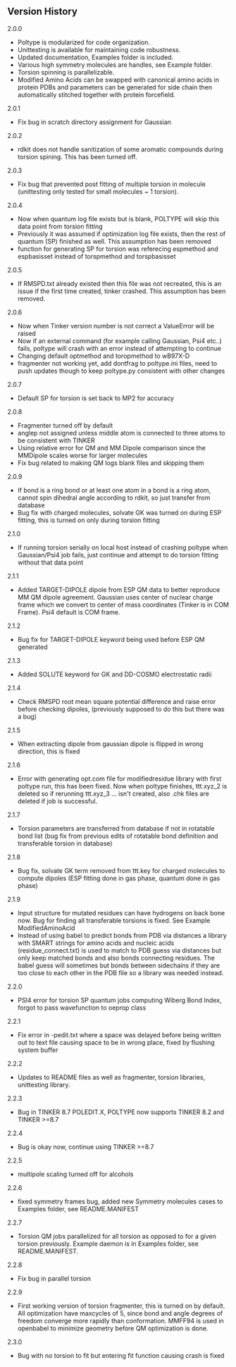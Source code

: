 ## Version History

2.0.0
* Poltype is modularized for code organization.
* Unittesting is available for maintaining code robustness.
* Updated documentation, Examples folder is included.
* Various high symmetry molecules are handles, see Example folder.
* Torsion spinning is parallelizable.
* Modified Amino Acids can be swapped with canonical amino acids in protein PDBs and parameters can be generated for side chain then automatically stitched together with protein forcefield.

2.0.1
* Fix bug in scratch directory assignment for Gaussian

2.0.2
* rdkit does not handle sanitization of some aromatic compounds during torsion spining. This has been turned off.

2.0.3
* Fix bug that prevented post fitting of multiple torsion in molecule (unittesting only tested for small molecules ~ 1 torsion).

2.0.4
* Now when quantum log file exists but is blank, POLTYPE will skip this data point from torsion fitting
* Previously it was assumed if optimization log file exists, then the rest of quantum (SP) finished as well. This assumption has been removed
* function for generating SP for torsion was referecing espmethod and espbasisset instead of torspmethod and torspbasisset

2.0.5
* If RMSPD.txt already existed then this file was not recreated, this is an issue if the first time created, tinker crashed. This assumption has been removed.

2.0.6
* Now when Tinker version number is not correct a ValueError will be raised
* Now if an external command (for example calling Gaussian, Psi4 etc..) fails, poltype will crash with an error instead of attempting to continue
* Changing default optmethod and toropmethod to wB97X-D
* fragmenter not working yet, add dontfrag to poltype.ini files, need to push updates though to keep poltype.py consistent with other changes

2.0.7
* Default SP for torsion is set back to MP2 for accuracy

2.0.8
* Fragmenter turned off by default
* anglep not assigned unless middle atom is connected to three atoms to be consistent with TINKER
* Using relative error for QM and MM Dipole comparison since the MMDipole scales worse for larger molecules
* Fix bug related to making QM logs blank files and skipping them

2.0.9
* If bond is a ring bond or at least one atom in a bond is a ring atom, cannot spin dihedral angle according to rdkit, so just transfer from database
* Bug fix with charged molecules, solvate GK was turned on during ESP fitting, this is turned on only during torsion fitting

2.1.0
* If running torsion serially on local host instead of crashing poltype when Gaussian/Psi4 job fails, just continue and attempt to do torsion fitting without that data point

2.1.1
* Added TARGET-DIPOLE dipole from ESP QM data to better reproduce MM QM dipole agreement. Gaussian uses center of nuclear charge frame which we convert to center of mass coordinates (Tinker is in COM Frame). Psi4 default is COM frame.

2.1.2
* Bug fix for TARGET-DIPOLE keyword being used before ESP QM generated

2.1.3
* Added SOLUTE keyword for GK and DD-COSMO electrostatic radii

2.1.4
* Check RMSPD root mean square potential difference and raise error before checking dipoles, (previously supposed to do this but there was a bug)

2.1.5
* When extracting dipole from gaussian dipole is flipped in wrong direction, this is fixed

2.1.6
* Error with generating opt.com file for modifiedresidue library with first poltype run, this has been fixed. Now when poltype finishes, ttt.xyz_2 is deleted so if rerunning ttt.xyz_3 ... isn't created, also .chk files are deleted if job is successful.

2.1.7
* Torsion parameters are transferred from database if not in rotatable bond list (bug fix from previous edits of rotatable bond definition and transferable torsion in database)

2.1.8
* Bug fix, solvate GK term removed from ttt.key for charged molecules to compute dipoles (ESP fitting done in gas phase, quantum done in gas phase)

2.1.9
* Input structure for mutated residues can have hydrogens on back bone now. Bug for finding all transferable torsions is fixed. See Example ModifiedAminoAcid
* Instead of using babel to predict bonds from PDB via distances a library with SMART strings for amino acids and nucleic acids (residue_connect.txt) is used to match to PDB guess via distances but only keep matched bonds and also bonds connecting residues. The babel guess will sometimes but bonds between sidechains if they are too close to each other in the PDB file so a library was needed instead.

2.2.0
* PSI4 error for torsion SP quantum jobs computing Wiberg Bond Index, forgot to pass wavefunction to oeprop class

2.2.1
* Fix error in -pedit.txt where a space was delayed before being written out to text file causing space to be in wrong place, fixed by flushing system buffer

2.2.2
* Updates to README files as well as fragmenter, torsion libraries, unittesting library.

2.2.3
* Bug in TINKER 8.7 POLEDIT.X, POLTYPE now supports TINKER 8.2 and TINKER >=8.7

2.2.4
* Bug is okay now, continue using TINKER >=8.7

2.2.5
* multipole scaling turned off for alcohols

2.2.6
* fixed symmetry frames bug, added new Symmetry molecules cases to Examples folder, see README.MANIFEST

2.2.7
* Torsion QM jobs parallelized for all torsion as opposed to for a given torsion previously. Example daemon is in Examples folder, see README.MANIFEST.

2.2.8
* Fix bug in parallel torsion

2.2.9
* First working version of torsion fragmenter, this is turned on by default. All optimization have maxcycles of 5, since bond and angle degrees of freedom converge more rapidly than conformation. MMFF94 is used in openbabel to minimize geometry before QM optimization is done.

2.3.0
* Bug with no torsion to fit but entering fit function causing crash is fixed
